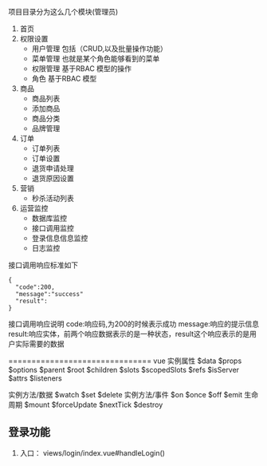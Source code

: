 项目目录分为这么几个模块(管理员)
1. 首页
2. 权限设置
    - 用户管理 包括（CRUD,以及批量操作功能）
    - 菜单管理 也就是某个角色能够看到的菜单
    - 权限管理 基于RBAC 模型的操作
    - 角色 基于RBAC 模型
3. 商品
    - 商品列表
    - 添加商品
    - 商品分类
    - 品牌管理
4. 订单
    - 订单列表
    - 订单设置
    - 退货申请处理
    - 退货原因设置
5. 营销
    - 秒杀活动列表
6. 运营监控
    - 数据库监控
    - 接口调用监控
    - 登录信息信息监控
    - 日志监控  
    
    
接口调用响应标准如下
```console
{
  "code":200,
  "message":"success"
  "result":
}
```
接口调用响应说明
code:响应码,为200的时候表示成功
message:响应的提示信息
result:响应实体，前两个响应数据表示的是一种状态，result这个响应表示的是用户实际需要的数据





===============================
vue 实例属性
$data
$props
$options
$parent
$root
$children
$slots
$scopedSlots
$refs
$isServer
$attrs
$listeners

实例方法/数据
$watch
$set
$delete
实例方法/事件
$on
$once
$off
$emit
生命周期
$mount
$forceUpdate
$nextTick
$destroy


## 登录功能

1. 入口：
views/login/index.vue#handleLogin()
